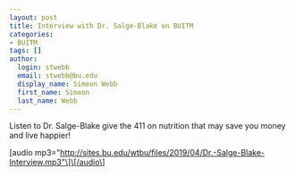 ```yaml
---
layout: post
title: Interview with Dr. Salge-Blake on BUITM
categories:
- BUITM
tags: []
author:
  login: stwebb
  email: stwebb@bu.edu
  display_name: Simeon Webb
  first_name: Simeon
  last_name: Webb
---
```

Listen to Dr. Salge-Blake give the 411 on nutrition that may save you money and live happier!

\[audio mp3="http://sites.bu.edu/wtbu/files/2019/04/Dr.-Salge-Blake-Interview.mp3"\]\[/audio\]